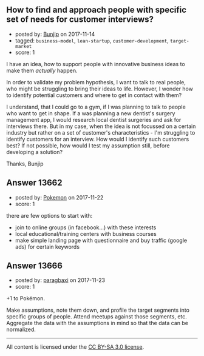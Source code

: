 ## How to find and approach people with specific set of needs for customer interviews?

- posted by: [Bunjip](https://stackexchange.com/users/2486207/bunjip) on 2017-11-14
- tagged: `business-model`, `lean-startup`, `customer-development`, `target-market`
- score: 1

I have an idea, how to support people with innovative business ideas to make them *actually* happen.

In order to validate my problem hypothesis, I want to talk to real people, who might be struggling to bring their ideas to life. However, I wonder how to identify potential customers and where to get in contact with them?

I understand, that I could go to a gym, if I was planning to talk to people who want to get in shape. If a was planning a new dentist's surgery management app, I would research local dentist surgeries and ask for interviews there. But in my case, when the idea is not focussed on a certain industry but rather on a set of customer's characteristics - I'm struggling to identify customers for an interview. How would I identify such customers best? If not possible, how would I test my assumption still, before developing a solution?

Thanks,
Bunjip


## Answer 13662

- posted by: [Pokemon](https://stackexchange.com/users/5430139/pokemon) on 2017-11-22
- score: 1

there are few options to start with:

 * join to online groups (in facebook...) with these interests
 * local educational/training centers with business courses
 * make simple landing page with questionnaire and buy traffic (google ads) for certain keywords

 


## Answer 13666

- posted by: [paragbaxi](https://stackexchange.com/users/273111/paragbaxi) on 2017-11-23
- score: 1

+1 to Pokémon. 

Make assumptions, note them down, and profile the target segments  into specific groups of people. Attend meetups against those segments, etc. Aggregate the data with the assumptions in mind so that the data can be normalized. 



---

All content is licensed under the [CC BY-SA 3.0 license](https://creativecommons.org/licenses/by-sa/3.0/).
